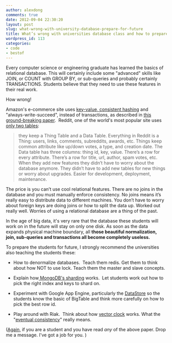 ```yaml
---
author: alexdong
comments: true
date: 2012-09-04 22:30:20
layout: post
slug: what-wrong-with-university-database-prepare-for-future
title: What’s wrong with universities database class and how to prepare for the future?
wordpress_id: 113
categories:
- code
- bestof
---
```


Every computer science or engineering graduate has learned the basics of relational database. This will certainly include some "advanced" skills like JOIN, or COUNT with GROUP BY, or sub-queries and probably certainly TRANSACTIONS. Students believe that they need to use these features in their real work.

How wrong!

Amazon's e-commerce site uses [key-value, consistent hashing](http://the-paper-trail.org/blog/consistency-and-availability-in-amazons-dynamo/) and "always-write-succeed", instead of transactions, as described in [this ground-breaking paper](http://www.allthingsdistributed.com/2007/10/amazons_dynamo.html).  Reddit, one of the world's most popular site uses[ only two tables](http://kev.inburke.com/kevin/reddits-database-has-two-tables/):


> they keep a Thing Table and a Data Table. Everything in Reddit is a Thing: users, links, comments, subreddits, awards, etc. Things keep common attribute like up/down votes, a type, and creation date. The Data table has three columns: thing id, key, value. There’s a row for every attribute. There’s a row for title, url, author, spam votes, etc. When they add new features they didn’t have to worry about the database anymore. They didn’t have to add new tables for new things or worry about upgrades. Easier for development, deployment, maintenance.

The price is you can’t use cool relational features. There are no joins in the database and you must manually enforce consistency. No joins means it’s really easy to distribute data to different machines. You don’t have to worry about foreign keys are doing joins or how to split the data up. Worked out really well. Worries of using a relational database are a thing of the past.


In the age of big data, it's very rare that the database these students will work on in the future will stay on only one disk. As soon as the data expands physical machine boundary, all **those beautiful normalization,  join, sub-queries and transactions all become completely useless.**

To prepare the students for future, I strongly recommend the universities also teaching the students these:



	
  * How to denormalize databases.  Teach them redis. Get them to think about how NOT to use lock. Teach them the master and slave concepts.

	
  * Explain how[ MongoDB's sharding](http://www.mongodb.org/display/DOCS/Sharding+Introduction) works.  Let students work out how to pick the right index and keys to shard on.

	
  * Experiment with Google App Engine, particularly the [DataStore](https://developers.google.com/appengine/docs/python/gettingstartedpython27/usingdatastore) so the students know the basic of BigTable and think more carefully on how to pick the best row id.

	
  * Play around with Riak.  Think about how [vector clock](http://wiki.basho.com/Vector-Clocks.html) works. What the "[eventual consistency](http://www.allthingsdistributed.com/2008/12/eventually_consistent.html)" really means.


([Again](http://alexdong.com/learn-a-language-you-wont-use-in-work/), if you are a student and you have read *any* of the above paper. Drop me a message. I've got a job for you. )
